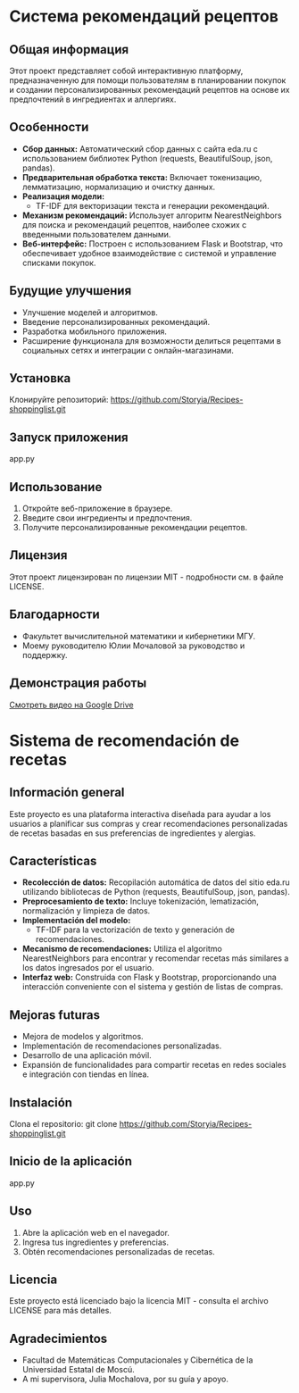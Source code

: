 # Система рекомендаций рецептов

## Общая информация

Этот проект представляет собой интерактивную платформу, предназначенную для помощи пользователям в планировании покупок и создании персонализированных рекомендаций рецептов на основе их предпочтений в ингредиентах и аллергиях.

## Особенности

- **Сбор данных:** Автоматический сбор данных с сайта eda.ru с использованием библиотек Python (requests, BeautifulSoup, json, pandas).
- **Предварительная обработка текста:** Включает токенизацию, лемматизацию, нормализацию и очистку данных.
- **Реализация модели:**
  - TF-IDF для векторизации текста и генерации рекомендаций.
- **Механизм рекомендаций:** Использует алгоритм NearestNeighbors для поиска и рекомендаций рецептов, наиболее схожих с введенными пользователем данными.
- **Веб-интерфейс:** Построен с использованием Flask и Bootstrap, что обеспечивает удобное взаимодействие с системой и управление списками покупок.

## Будущие улучшения

- Улучшение моделей и алгоритмов.
- Введение персонализированных рекомендаций.
- Разработка мобильного приложения.
- Расширение функционала для возможности делиться рецептами в социальных сетях и интеграции с онлайн-магазинами.

## Установка

Клонируйте репозиторий:
https://github.com/Storyia/Recipes-shoppinglist.git

## Запуск приложения

app.py

## Использование

1. Откройте веб-приложение в браузере.
2. Введите свои ингредиенты и предпочтения.
3. Получите персонализированные рекомендации рецептов.

## Лицензия

Этот проект лицензирован по лицензии MIT - подробности см. в файле LICENSE.

## Благодарности

- Факультет вычислительной математики и кибернетики МГУ.
- Моему руководителю Юлии Мочаловой за руководство и поддержку.

## Демонстрация работы

[Смотреть видео на Google Drive](https://drive.google.com/file/d/1a8GRV5EKF6wS1yYmuOJdLB_qZhzzIJLj/preview)


# Sistema de recomendación de recetas

## Información general

Este proyecto es una plataforma interactiva diseñada para ayudar a los usuarios a planificar sus compras y crear recomendaciones personalizadas de recetas basadas en sus preferencias de ingredientes y alergias.

## Características

- **Recolección de datos:** Recopilación automática de datos del sitio eda.ru utilizando bibliotecas de Python (requests, BeautifulSoup, json, pandas).
- **Preprocesamiento de texto:** Incluye tokenización, lematización, normalización y limpieza de datos.
- **Implementación del modelo:**
  - TF-IDF para la vectorización de texto y generación de recomendaciones.
- **Mecanismo de recomendaciones:** Utiliza el algoritmo NearestNeighbors para encontrar y recomendar recetas más similares a los datos ingresados por el usuario.
- **Interfaz web:** Construida con Flask y Bootstrap, proporcionando una interacción conveniente con el sistema y gestión de listas de compras.

## Mejoras futuras

- Mejora de modelos y algoritmos.
- Implementación de recomendaciones personalizadas.
- Desarrollo de una aplicación móvil.
- Expansión de funcionalidades para compartir recetas en redes sociales e integración con tiendas en línea.

## Instalación

Clona el repositorio:
   git clone https://github.com/Storyia/Recipes-shoppinglist.git


## Inicio de la aplicación
app.py

## Uso

1. Abre la aplicación web en el navegador.
2. Ingresa tus ingredientes y preferencias.
3. Obtén recomendaciones personalizadas de recetas.

## Licencia

Este proyecto está licenciado bajo la licencia MIT - consulta el archivo LICENSE para más detalles.

## Agradecimientos

- Facultad de Matemáticas Computacionales y Cibernética de la Universidad Estatal de Moscú.
- A mi supervisora, Julia Mochalova, por su guía y apoyo.

